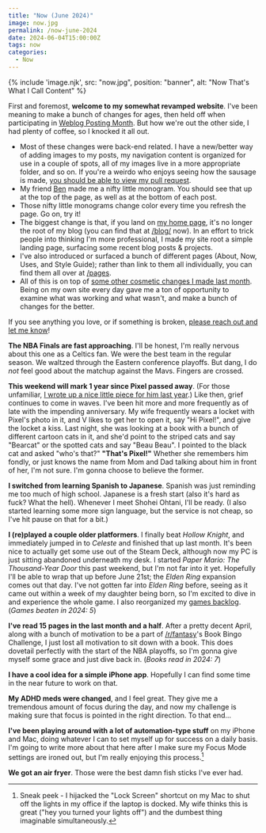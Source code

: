 ```yaml
---
title: "Now (June 2024)"
image: now.jpg
permalink: /now-june-2024
date: 2024-06-04T15:00:00Z
tags: now
categories: 
  - Now
---
```


{% include 'image.njk',
  src: "now.jpg",
  position: "banner",
  alt: "Now That's What I Call Content"
%}

First and foremost, **welcome to my somewhat revamped website**. I've been meaning to make a bunch of changes for ages, then held off when participating in [Weblog Posting Month](/categories#WeblogPoMo). But how we're out the other side, I had plenty of coffee, so I knocked it all out.

- Most of these changes were back-end related. I have a new/better way of adding images to my posts, my navigation content is organized for use in a couple of spots, all of my images live in a more appropriate folder, and so on. If you're a weirdo who enjoys seeing how the sausage is made, [you should be able to view my pull request](https://github.com/niclake/niclake.github.io/pull/18).
- My friend [Ben](https://bencardy.co.uk) made me a nifty little monogram. You should see that up at the top of the page, as well as at the bottom of each post.
- Those nifty little monograms change color every time you refresh the page. Go on, try it!
- The biggest change is that, if you land on [my home page](/), it's no longer the root of my blog (you can find that at [/blog/](/blog/) now). In an effort to trick people into thinking I'm more professional, I made my site root a simple landing page, surfacing some recent blog posts & projects.
- I've also introduced or surfaced a bunch of different pages (About, Now, Uses, and Style Guide); rather than link to them all individually, you can find them all over at [/pages](/pages).
- All of this is on top of [some other cosmetic changes I made last month](/changes). Being on my own site every day gave me a ton of opportunity to examine what was working and what wasn't, and make a bunch of changes for the better.

If you see anything you love, or if something is broken, [please reach out and let me know](/hello)!

**The NBA Finals are fast approaching**. I'll be honest, I'm really nervous about this one as a Celtics fan. We were the best team in the regular season. We waltzed through the Eastern conference playoffs. But dang, I do *not* feel good about the matchup against the Mavs. Fingers are crossed.

**This weekend will mark 1 year since Pixel passed away**. (For those unfamiliar, [I wrote up a nice little piece for him last year](/pixel).) Like then, grief continues to come in waves. I've been hit more and more frequently as of late with the impending anniversary. My wife frequently wears a locket with Pixel's photo in it, and V likes to get her to open it, say "Hi Pixel!", and give the locket a kiss. Last night, she was looking at a book with a bunch of different cartoon cats in it, and she'd point to the striped cats and say "Bearcat" or the spotted cats and say "Beau Beau". I pointed to the black cat and asked "who's that?" **"That's Pixel!"** Whether she remembers him fondly, or just knows the name from Mom and Dad talking about him in front of her, I'm not sure. I'm gonna choose to believe the former.

**I switched from learning Spanish to Japanese**. Spanish was just reminding me too much of high school. Japanese is a fresh start (also it's hard as fuck? What the hell). Whenever I meet Shohei Ohtani, I'll be ready. (I also started learning some more sign language, but the service is not cheap, so I've hit pause on that for a bit.)

**I (re)played a couple older platformers**. I finally beat *Hollow Knight*, and immediately jumped in to *Celeste* and finished that up last month. It's been nice to actually get some use out of the Steam Deck, although now my PC is just sitting abandoned underneath my desk. I started *Paper Mario: The Thousand-Year Door* this past weekend, but I'm not far into it yet. Hopefully I'll be able to wrap that up before June 21st; the *Elden Ring* expansion comes out that day. I've not gotten far into *Elden Ring* before, seeing as it came out within a week of my daughter being born, so I'm excited to dive in and experience the whole game. I also reorganized my [games backlog](https://docs.google.com/spreadsheets/d/1zg-SOYI8DlH-ibSNslfPtq0xJB4sEMb_7OHKbq2qclk/edit#gid=1698105614). (*Games beaten in 2024: 5*)

**I've read 15 pages in the last month and a half**. After a pretty decent April, along with a bunch of motivation to be a part of [/r/fantasy](https://www.reddit.com/r/Fantasy/)'s Book Bingo Challenge, I just lost all motivation to sit down with a book. This does dovetail perfectly with the start of the NBA playoffs, so I'm gonna give myself some grace and just dive back in. (*Books read in 2024: 7*)

**I have a cool idea for a simple iPhone app**. Hopefully I can find some time in the near future to work on that.

**My ADHD meds were changed**, and I feel great. They give me a tremendous amount of focus during the day, and now my challenge is making sure that focus is pointed in the right direction. To that end...

**I've been playing around with a lot of automation-type stuff** on my iPhone and Mac, doing whatever I can to set myself up for success on a daily basis. I'm going to write more about that here after I make sure my Focus Mode settings are ironed out, but I'm really enjoying this process.[^1]

[^1]: Sneak peek - I hijacked the "Lock Screen" shortcut on my Mac to shut off the lights in my office if the laptop is docked. My wife thinks this is great ("hey you turned your lights off") and the dumbest thing imaginable simultaneously.

**We got an air fryer**. Those were the best damn fish sticks I've ever had.
